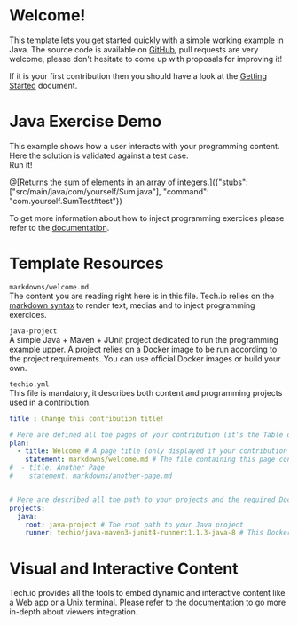 
# Welcome!

This template lets you get started quickly with a simple working example in Java. The source code is available on [GitHub](), pull requests are very welcome, please don't hesitate to come up with proposals for improving it!

If it is your first contribution then you should have a look at the [Getting Started](https://gettingstarted) document.

# Java Exercise Demo

This example shows how a user interacts with your programming content. Here the solution is validated against a test case.  
Run it!

@[Returns the sum of elements in an array of integers.]({"stubs": ["src/main/java/com/yourself/Sum.java"], "command": "com.yourself.SumTest#test"})

To get more information about how to inject programming exercices please refer to the [documentation]().  

# Template Resources

`markdowns/welcome.md`  
The content you are reading right here is in this file. Tech.io relies on the [markdown syntax](https://github.com/adam-p/markdown-here/wiki/Markdown-Cheatsheet) to render text, medias and to inject programming exercices.


`java-project`  
A simple Java + Maven + JUnit project dedicated to run the programming example upper. A project relies on a Docker image to be run according to the project requirements. You can use official Docker images or build your own.


`techio.yml`  
This file is mandatory, it describes both content and programming projects used in a contribution.
```yaml
title : Change this contribution title!

# Here are defined all the pages of your contribution (it's the Table of Content)
plan:
  - title: Welcome # A page title (only displayed if your contribution has several pages)
    statement: markdowns/welcome.md # The file containing this page content 
#  - title: Another Page
#    statement: markdowns/another-page.md


# Here are described all the path to your projects and the required Docker images
projects:
  java:
    root: java-project # The root path to your Java project
    runner: techio/java-maven3-junit4-runner:1.1.3-java-8 # This Docker image allows to run JUnit tests using the following syntax: @[Code Editor Title]({"stubs": ["MyFile1.java", "MyFile2.java", ...], "command": "MyJUnitClass#myMethod"})
```

# Visual and Interactive Content

Tech.io provides all the tools to embed dynamic and interactive content like a Web app or a Unix terminal. Please refer to the [documentation]() to go more in-depth about viewers integration.